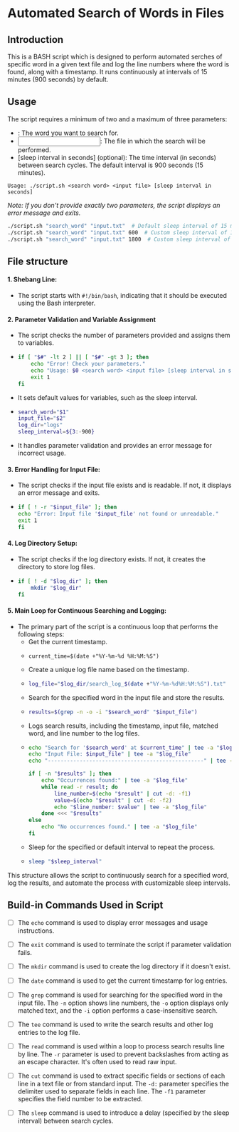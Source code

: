 # Automated Search of Words in Files

## Introduction
This is a BASH script which is designed to perform automated serches of specific word in a given text file and log the line numbers where the word is found, along with a timestamp. It runs continuously at intervals of 15 minutes (900 seconds) by default.

## Usage
The script requires a minimum of two and a maximum of three parameters:
- <search word>: The word you want to search for.
- <input file>: The file in which the search will be performed.
- [sleep interval in seconds] (optional): The time interval (in seconds) between search cycles. The default interval is 900 seconds (15 minutes).
```
Usage: ./script.sh <search word> <input file> [sleep interval in seconds]
```
_Note: If you don't provide exactly two parameters, the script displays an error message and exits._
```bash
./script.sh "search_word" "input.txt"  # Default sleep interval of 15 minutes
./script.sh "search_word" "input.txt" 600  # Custom sleep interval of 10 minutes
./script.sh "search_word" "input.txt" 1800  # Custom sleep interval of 30 minutes
```

## File structure
#### 1. Shebang Line:
  - The script starts with `#!/bin/bash`, indicating that it should be executed using the Bash interpreter.
#### 2. Parameter Validation and Variable Assignment
  - The script checks the number of parameters provided and assigns them to variables.
  - ```bash
    if [ "$#" -lt 2 ] || [ "$#" -gt 3 ]; then
        echo "Error! Check your parameters."
        echo "Usage: $0 <search word> <input file> [sleep interval in seconds]"
        exit 1
    fi
    ```
  - It sets default values for variables, such as the sleep interval.
  - ```bash
    search_word="$1"
    input_file="$2"
    log_dir="logs"
    sleep_interval=${3:-900}
    ```
  - It handles parameter validation and provides an error message for incorrect usage.

#### 3. Error Handling for Input File:
  - The script checks if the input file exists and is readable. If not, it displays an error message and exits.
  - ```bash
    if [ ! -r "$input_file" ]; then
    echo "Error: Input file '$input_file' not found or unreadable."
    exit 1
    fi
    ```

#### 4. Log Directory Setup:
  - The script checks if the log directory exists. If not, it creates the directory to store log files.
  - ```bash
    if [ ! -d "$log_dir" ]; then
        mkdir "$log_dir"
    fi
    ```

#### 5. Main Loop for Continuous Searching and Logging:
  - The primary part of the script is a continuous loop that performs the following steps:
    - Get the current timestamp.
    - ```
      current_time=$(date +"%Y-%m-%d %H:%M:%S")
      ```
    - Create a unique log file name based on the timestamp.
    - ```bash
      log_file="$log_dir/search_log_$(date +"%Y-%m-%d%H:%M:%S").txt"
      ```
    - Search for the specified word in the input file and store the results.
    - ```bash
      results=$(grep -n -o -i "$search_word" "$input_file")
      ```
    - Logs search results, including the timestamp, input file, matched word, and line number to the log files.
    - ```bash
      echo "Search for '$search_word' at $current_time" | tee -a "$log_file"
      echo "Input File: $input_file" | tee -a "$log_file"
      echo "-------------------------------------------------" | tee -a "$log_file"

      if [ -n "$results" ]; then
          echo "Occurrences found:" | tee -a "$log_file"
          while read -r result; do
              line_number=$(echo "$result" | cut -d: -f1)
              value=$(echo "$result" | cut -d: -f2)
              echo "$line_number: $value" | tee -a "$log_file"
          done <<< "$results"
      else
          echo "No occurrences found." | tee -a "$log_file"
      fi
      ```
    - Sleep for the specified or default interval to repeat the process.
    - ```bash
      sleep "$sleep_interval"
      ```

This structure allows the script to continuously search for a specified word, log the results, and automate the process with customizable sleep intervals.

## Build-in Commands Used in Script
- [ ] The `echo` command is used to display error messages and usage instructions.
- [ ] The `exit` command is used to terminate the script if parameter validation fails.
- [ ] The `mkdir` command is used to create the log directory if it doesn't exist.
- [ ] The `date` command is used to get the current timestamp for log entries.
- [ ] The `grep` command is used for searching for the specified word in the input file. The `-n` option shows line numbers, the `-o` option displays only matched text, and the `-i` option performs a case-insensitive search.
- [ ] The `tee` command is used to write the search results and other log entries to the log file.
- [ ] The `read` command is used within a loop to process search results line by line. The `-r` parameter is used to prevent backslashes from acting as an escape character. It's often used to read raw input.
- [ ] The `cut` command is used to extract specific fields or sections of each line in a text file or from standard input. The `-d:` parameter specifies the delimiter used to separate fields in each line. The `-f1` parameter specifies the field number to be extracted.
- [ ] The `sleep` command is used to introduce a delay (specified by the sleep interval) between search cycles.
      
